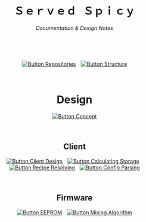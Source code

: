 
<div align = center>

# Ｓｅｒｖｅｄ Ｓｐｉｃｙ

*Documentation & Design Notes*

<br>


<br>
<br>

[![Button Repositories]][Repositories]  
[![Button Structure]][Structure]

<br>

# Design

[![Button Concept]][Concept]

<br>

## Client

[![Button Client Design]][Client Design]  
[![Button Calculating Storage]][Calculating Storage]  
[![Button Recipe Resolving]][Recipe Resolving]  
[![Button Config Parsing]][Config Parsing]

<br>

## Firmware

[![Button EEPROM]][EEPROM]  
[![Button Mixing Algorithm]][Mixing Algorithm]

</div>

<br>



<!--   🌶  🌶  🌶  🌶  🌶  🌶  🌶  🌶  🌶  🌶  🌶  🌶  🌶  🌶  🌶  🌶  🌶   -->

[Install]: Topics/Install.md

[Calculating Storage]: Topics/Client/Calculating%20Storage.md
[Mixing Algorithm]: Topics/Firmware/Mixing%20Algorithm.md
[Recipe Resolving]: Topics/Client/Recipe%20Resolving.md
[Config Parsing]: Topics/Client/Config%20Parsing.md
[Client Design]: Topics/Client/Design.md
[Repositories]: Topics/Repositories.md 'Overview of all ServeSpicy repositories.'
[Structure]: Topics/Structure.md 'Structure of ServeSpicy repositories.'
[Concept]: Topics/Concept.md
[EEPROM]: Topics/Firmware/EEPROM.md


<!--   🌶  🌶  🌶  🌶  🌶  🌶  🌶    Buttons   🌶  🌶  🌶  🌶  🌶  🌶  🌶   -->

[Badge Install]: https://img.shields.io/badge/Install-red?style=for-the-badge

[Button Calculating Storage]: https://img.shields.io/badge/Calculating_Storage-yellow?style=for-the-badge
[Button Mixing Algorithm]: https://img.shields.io/badge/Mixing_Algorithm-yellow?style=for-the-badge
[Button Recipe Resolving]: https://img.shields.io/badge/Recipe_Resolving-yellow?style=for-the-badge
[Button Config Parsing]: https://img.shields.io/badge/Config_Parsing-yellow?style=for-the-badge
[Button Client Design]: https://img.shields.io/badge/Design-yellow?style=for-the-badge
[Button Repositories]: https://img.shields.io/badge/Repositories-yellow?style=for-the-badge
[Button Structure]: https://img.shields.io/badge/Structure-yellow?style=for-the-badge
[Button Concept]: https://img.shields.io/badge/Concept-yellow?style=for-the-badge
[Button EEPROM]: https://img.shields.io/badge/EEPROM-yellow?style=for-the-badge
